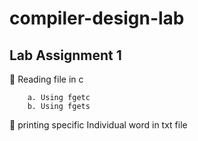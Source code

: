 # compiler-design-lab
## Lab Assignment 1
   :white_square_button: Reading file in c
       
        a. Using fgetc
        b. Using fgets

   :white_square_button: printing specific Individual word in txt file
